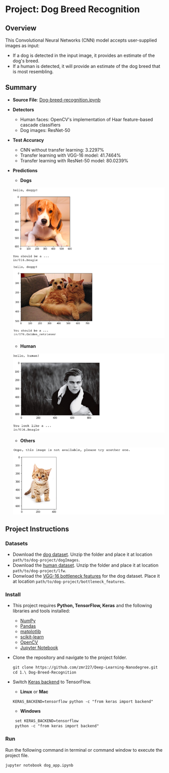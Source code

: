 # Project: Dog Breed Recognition

## Overview

This Convolutional Neural Networks (CNN) model accepts user-supplied images as input:

- If a dog is detected in the input image, it provides an estimate of the dog's breed.
- If a human is detected, it will provide an estimate of the dog breed that is most resembling.

##  Summary

- **Source File**:  [Dog-breed-recognition.ipynb](dog_app.ipynb)
- **Detectors**
  - Human faces: OpenCV's implementation of Haar feature-based cascade classifiers
  - Dog images: ResNet-50
- **Test Accuracy**
  - CNN without transfer learning: 3.2297%
  - Transfer learning with VGG-16 model: 41.7464%
  - Transfer learning with ResNet-50 model: 80.0239%
- **Predictions**
  - **Dogs**
  
  ![res1](images/res1.png) 
  ![res2](images/res2.png)
  
  - **Human**
  
  ![res3](images/res3.png)
  
  - **Others**
  
  ![res4](images/res4.png)


## Project Instructions

### Datasets

- Download the [dog dataset](https://s3-us-west-1.amazonaws.com/udacity-aind/dog-project/dogImages.zip). Unzip the folder and place it at location `path/to/dog-project/dogImages`.
- Download the  [human dataset](https://s3-us-west-1.amazonaws.com/udacity-aind/dog-project/lfw.zip). Unzip the folder and place it at location `path/to/dog-project/lfw`. 
- Donwload the [VGG-16 bottleneck features](https://s3-us-west-1.amazonaws.com/udacity-aind/dog-project/DogVGG16Data.npz) for the dog dataset. Place it at location `path/to/dog-project/bottleneck_features`.



### Install

- This project requires **Python, TensorFlow, Keras** and the following libraries and tools installed:

  - [NumPy](http://www.numpy.org/)
  - [Pandas](http://pandas.pydata.org/)
  - [matplotlib](http://matplotlib.org/)
  - [scikit-learn](http://scikit-learn.org/stable/)
  - [OpenCV](https://opencv.org/)
  - [Jupyter Notebook](http://ipython.org/notebook.html)

- Clone the repository and navigate to the project folder.

  ```
  git clone https://github.com/zmr227/Deep-Learning-Nanodegree.git
  cd 1.\ Dog-Breed-Recognition
  ```

- Switch [Keras backend](https://keras.io/backend/) to TensorFlow.

  - **Linux** or **Mac**

  ```
  KERAS_BACKEND=tensorflow python -c "from keras import backend"
  ```

  - **Windows**

  ```
   set KERAS_BACKEND=tensorflow
   python -c "from keras import backend"
  ```



### Run

Run the following command in terminal or command window to execute the project file.

```
jupyter notebook dog_app.ipynb
```





